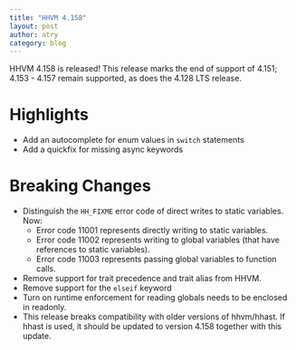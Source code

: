 ```yaml
---
title: "HHVM 4.158"
layout: post
author: atry
category: blog
---
```


HHVM 4.158 is released! This release marks the end of support of 4.151; 4.153 -
4.157 remain supported, as does the 4.128 LTS release.

# Highlights

- Add an autocomplete for enum values in `switch` statements
- Add a quickfix for missing async keywords

# Breaking Changes

- Distinguish the `HH_FIXME` error code of direct writes to static variables. Now:
  - Error code 11001 represents directly writing to static variables.
  - Error code 11002 represents writing to global variables (that have references to static variables).
  - Error code 11003 represents passing global variables to function calls.
- Remove support for trait precedence and trait alias from HHVM.
- Remove support for the `elseif` keyword
- Turn on runtime enforcement for reading globals needs to be enclosed in readonly.
- This release breaks compatibility with older versions of hhvm/hhast. If hhast
  is used, it should be updated to version 4.158 together with this update.

